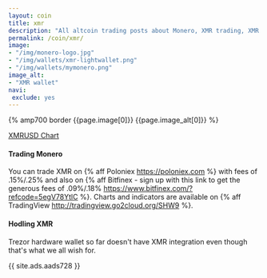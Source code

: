 ```yaml
---
layout: coin
title: xmr
description: "All altcoin trading posts about Monero, XMR trading, XMR hodling."
permalink: /coin/xmr/
image:
- "/img/monero-logo.jpg"
- "/img/wallets/xmr-lightwallet.png"
- "/img/wallets/mymonero.png"
image_alt:
- "XMR wallet"
navi:
 exclude: yes
---
```


{% amp700 border {{page.image[0]}} {{page.image_alt[0]}} %}


<a target="_blank" class="button" href="https://cryptowat.ch/bitfinex/xmrusd">XMRUSD Chart</a>

<h4>Trading Monero</h4>

You can trade XMR on {% aff Poloniex https://poloniex.com %} with fees of .15%/.25% and also on {% aff Bitfinex - sign up with this link to get the generous fees of .09%/.18% https://www.bitfinex.com/?refcode=5egV78YtlC %}. Charts and indicators are available on {% aff TradingView http://tradingview.go2cloud.org/SHW9 %}.

<h4>Hodling XMR</h4>

Trezor hardware wallet so far doesn't have XMR integration even though that's what we all wish for.


{{ site.ads.aads728 }}
